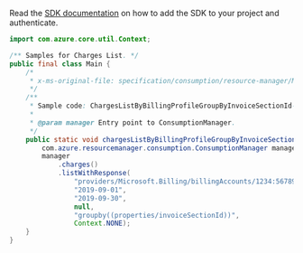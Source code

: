 Read the [SDK documentation](https://github.com/Azure/azure-sdk-for-java/blob/azure-resourcemanager-consumption_1.0.0-beta.3/sdk/consumption/azure-resourcemanager-consumption/README.md) on how to add the SDK to your project and authenticate.

```java
import com.azure.core.util.Context;

/** Samples for Charges List. */
public final class Main {
    /*
     * x-ms-original-file: specification/consumption/resource-manager/Microsoft.Consumption/stable/2021-10-01/examples/ChargesListByModernBillingProfileGroupByInvoiceSectionId.json
     */
    /**
     * Sample code: ChargesListByBillingProfileGroupByInvoiceSectionId-Modern.
     *
     * @param manager Entry point to ConsumptionManager.
     */
    public static void chargesListByBillingProfileGroupByInvoiceSectionIdModern(
        com.azure.resourcemanager.consumption.ConsumptionManager manager) {
        manager
            .charges()
            .listWithResponse(
                "providers/Microsoft.Billing/billingAccounts/1234:56789/billingProfiles/42425",
                "2019-09-01",
                "2019-09-30",
                null,
                "groupby((properties/invoiceSectionId))",
                Context.NONE);
    }
}
```
